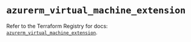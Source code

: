# `azurerm_virtual_machine_extension`

Refer to the Terraform Registry for docs: [`azurerm_virtual_machine_extension`](https://registry.terraform.io/providers/hashicorp/azurerm/3.116.0/docs/resources/virtual_machine_extension).

